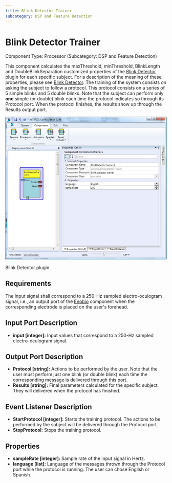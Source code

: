 ```yaml
---
title: Blink Detector Trainer
subcategory: DSP and Feature Detection
---
```


# Blink Detector Trainer

Component Type: Processor (Subcategory: DSP and Feature Detection)

This component calculates the maxThreshold, minThreshold, BlinkLength and DoubleBlinkSeparation customized properties of the [Blink Detector][1] plugin for each specific subject. For a description of the meaning of these properties, please see [Blink Detector][2]. The training of the system consists on asking the subject to follow a protocol. This protocol consists on a series of 5 simple blinks and 5 double blinks. Note that the subject can perform only **one** simple (or double) blink each time the protocol indicates so through its Protocol port. When the protocol finishes, the results show up through the Results output port.

![Screenshot: Blink Detector Trainer plugin](./img/blinkdetectortrainer.jpg "Screenshot: Blink Detector Trainer plugin")

Blink Detector plugin

## Requirements

The input signal shall correspond to a 250-Hz sampled electro-oculogram signal, i.e., an output port of the [Enobio][3] component when the corresponding electrode is placed on the user's forehead.

## Input Port Description

- **input \[integer\]:** Input values that correspond to a 250-Hz sampled electro-oculogram signal.

## Output Port Description

- **Protocol \[string\]:** Actions to be performed by the user. Note that the user must perform just one blink (or double blink) each time the corresponding message is delivered through this port.
- **Results \[string\]:** Final parameters calculated for the specific subject. They will delivered when the protocol has finished.

## Event Listener Description

- **StartProtocol \[integer\]:** Starts the training protocol. The actions to be performed by the subject will be delivered through the Protocol port.
- **StopProtocol:** Stops the training protocol.

## Properties

- **sampleRate \[integer\]:** Sample rate of the input signal in Hertz.
- **language \[list\]:** Language of the messages thrown through the Protocol port while the protocol is running. The user can chose English or Spanish.

[1]: ../processors/BlinkDetector.htm
[2]: ../processors/BlinkDetector.htm
[3]: ../sensors/Enobio.htm
